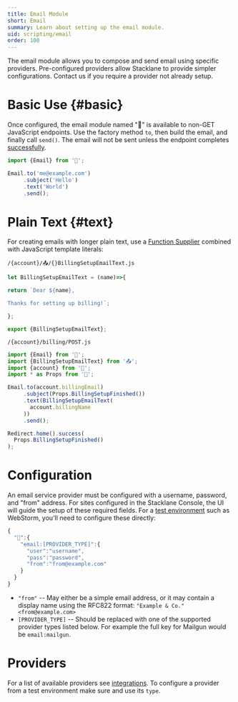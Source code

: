 ```yaml
---
title: Email Module
short: Email
summary: Learn about setting up the email module.
uid: scripting/email
order: 100
---
```


The email module allows you to compose and send email using specific providers.
Pre-configured providers allow Stacklane to provide simpler configurations.
Contact us if you require a provider not already setup.

# Basic Use {#basic}

Once configured, the email module named "📧" is available to non-GET JavaScript endpoints.
Use the factory method `to`, then build the email, and finally call `send()`.
The email will not be sent unless the endpoint completes
[successfully](/🗄/Article/controllers/js.md#response).

```javascript
import {Email} from '📧';

Email.to('me@example.com')
     .subject('Hello')
     .text('World')
     .send();
```

# Plain Text {#text}

For creating emails with longer plain text,
use a [Function Supplier](/🗄/Article/controllers/suppliers.md) combined with JavaScript template literals:

```file-name
/{account}/📤/{}BillingSetupEmailText.js
```
```javascript
let BillingSetupEmailText = (name)=>{

return `Dear ${name},

Thanks for setting up billing!`;

};

export {BillingSetupEmailText};
```

```file-name
/{account}/billing/POST.js
```
```javascript
import {Email} from '📧';
import {BillingSetupEmailText} from '📤';
import {account} from '🔗';
import * as Props from '🎨';

Email.to(account.billingEmail)
     .subject(Props.BillingSetupFinished())
     .text(BillingSetupEmailText(
       account.billingName
     ))
     .send();

Redirect.home().success(
  Props.BillingSetupFinished()
);
```

# Configuration

An email service provider must be configured with a username, password, and "from" address.
For sites configured in the Stacklane Console, the UI will guide the setup of these required fields.
For a [test environment](/🗄/Article/dev/credentials.md) such as WebStorm, you'll need to configure these directly:

```javascript
{
  "🔑":{
    "email:[PROVIDER_TYPE]":{
      "user":"username",
      "pass":"password",
      "from":"from@example.com"
    }
  }
}
```

- `"from"` -- May either be a simple email address, or it may contain a display name
using the RFC822 format: `"Example & Co." <from@example.com>`
- `[PROVIDER_TYPE]` -- Should be replaced with one of the supported provider types listed below.
For example the full key for Mailgun would be `email:mailgun`.

# Providers

For a list of available providers see [integrations](/integrations#email).
To configure a provider from a test environment make sure and use its `type`.
